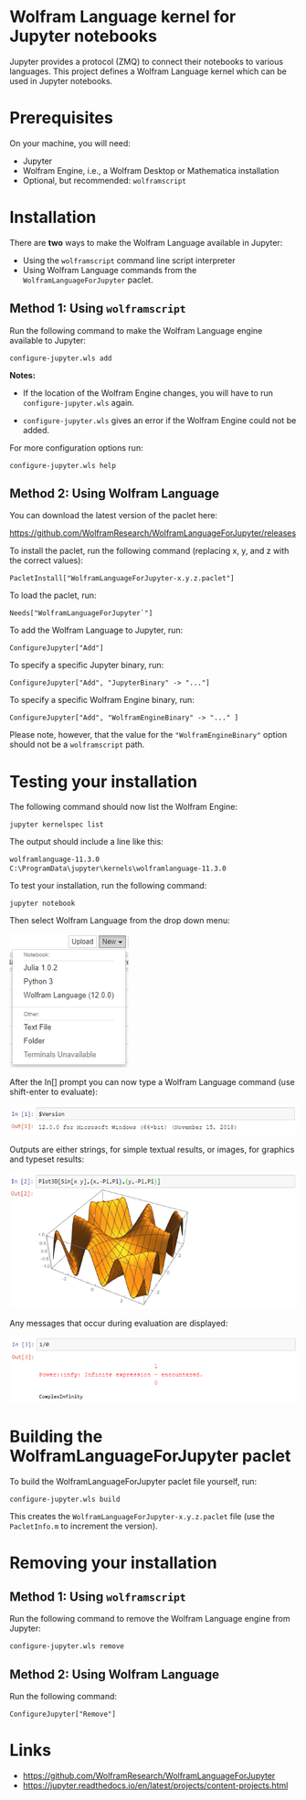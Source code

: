 # Wolfram Language kernel for Jupyter notebooks

Jupyter provides a protocol (ZMQ) to connect their notebooks to various languages. This project defines a Wolfram Language kernel which can be used in Jupyter notebooks.

# Prerequisites

On your machine, you will need:

* Jupyter
* Wolfram Engine, i.e., a Wolfram Desktop or Mathematica installation
* Optional, but recommended: `wolframscript`

# Installation

There are **two** ways to make the Wolfram Language available in Jupyter:

* Using the `wolframscript` command line script interpreter
* Using Wolfram Language commands from the `WolframLanguageForJupyter` paclet.

## Method 1: Using `wolframscript`

Run the following command to make the Wolfram Language engine available to Jupyter:
  
    configure-jupyter.wls add

**Notes:** 

* If the location of the Wolfram Engine changes, you will have to run `configure-jupyter.wls` again.

* `configure-jupyter.wls` gives an error if the Wolfram Engine could not be added.

For more configuration options run:

    configure-jupyter.wls help

## Method 2: Using Wolfram Language

You can download the latest version of the paclet here:

https://github.com/WolframResearch/WolframLanguageForJupyter/releases

To install the paclet, run the following command (replacing x, y, and z with the correct values):

	PacletInstall["WolframLanguageForJupyter-x.y.z.paclet"]

To load the paclet, run:

	Needs["WolframLanguageForJupyter`"]

To add the Wolfram Language to Jupyter, run:

    ConfigureJupyter["Add"]

To specify a specific Jupyter binary, run:

    ConfigureJupyter["Add", "JupyterBinary" -> "..."]

To specify a specific Wolfram Engine binary, run:

    ConfigureJupyter["Add", "WolframEngineBinary" -> "..." ]

Please note, however, that the value for the `"WolframEngineBinary"` option should not be a `wolframscript` path.

# Testing your installation

The following command should now list the Wolfram Engine:

    jupyter kernelspec list

The output should include a line like this:

    wolframlanguage-11.3.0    C:\ProgramData\jupyter\kernels\wolframlanguage-11.3.0

To test your installation, run the following command: 

    jupyter notebook

Then select Wolfram Language from the drop down menu:

![menu](images/menu-01.png)

After the In[] prompt you can now type a Wolfram Language command (use shift-enter to evaluate):

![in-out-1](images/in-out-01.png)

Outputs are either strings, for simple textual results, or images, for graphics and typeset results:

![in-out-2](images/in-out-02.png)

Any messages that occur during evaluation are displayed:

![in-out-3](images/in-out-03.png)

# Building the WolframLanguageForJupyter paclet

To build the WolframLanguageForJupyter paclet file yourself, run:

	configure-jupyter.wls build

This creates the `WolframLanguageForJupyter-x.y.z.paclet` file (use the `PacletInfo.m` to increment the version).

# Removing your installation

## Method 1: Using `wolframscript`

Run the following command to remove the Wolfram Language engine from Jupyter:

    configure-jupyter.wls remove

## Method 2: Using Wolfram Language

Run the following command:

    ConfigureJupyter["Remove"]

# Links

* https://github.com/WolframResearch/WolframLanguageForJupyter
* https://jupyter.readthedocs.io/en/latest/projects/content-projects.html
